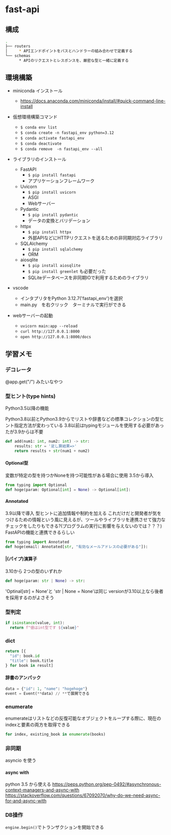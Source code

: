 # fast-api
## 構成
```bash
.
├── routers
│     * APIエンドポイントをパスとハンドラーの組み合わせで定義する
└── schemas
      * APIのリクエストとレスポンスを、厳密な型と一緒に定義する
```

## 環境構築
* miniconda インストール
  * https://docs.anaconda.com/miniconda/install/#quick-command-line-install
* 仮想環境構築コマンド
  * `$ conda env list`
  * `$ conda create -n fastapi_env python=3.12`
  * `$ conda activate fastapi_env`
  * `$ conda deactivate`
  * `$ conda remove  -n fastapi_env --all`
* ライブラリのインストール
  * FastAPI
    * `$ pip install fastapi`
    * アプリケーションフレームワーク
  * Uvicorn
    * `$ pip install uvicorn`
    * ASGI
    * Webサーバー 
  * Pydantic
    * `$ pip install pydantic`
    * データの変換とバリデーション
  * httpx
    * `$ pip install httpx`
    * 外部APIなどにHTTPリクエストを送るための非同期対応ライブラリ
  * SQLAlchemy
    * `$ pip install sqlalchemy`
    * ORM
  * aiosqlite
    * `$ pip install aiosqlite`
    * `$ pip install greenlet` も必要だった
    * SQLiteデータベースを非同期IOで利用するためのライブラリ


* vscode
  * インタプリタをPython 3.12.7('fastapi_env')を選択
  * main.py　を右クリック　ターミナルで実行ができる
* webサーバーの起動
  * `uvicorn main:app --reload`
  * `curl http://127.0.0.1:8000`
  * `open http://127.0.0.1:8000/docs`

## 学習メモ
### デコレータ
@app.get("/") みたいなやつ

### 型ヒント(type hints)
Python3.5以降の機能

Python3.8以前とPython3.9からでリストや辞書などの標準コレクションの型ヒント指定方法が変わっている
3.8以前はtypingモジュールを使用する必要があったが3.9からは不要

```python
def add(num1: int, num2: int) -> str:
    results: str = '足し算結果=>'
    return results + str(num1 + num2) 
```

#### Optional型
変数が特定の型を持つかNoneを持つ可能性がある場合に使用
3.5から導入

```python
from typing import Optional
def hoge(param: Optional[int] = None) -> Optional[int]:
```

#### Annotated
3.9以降で導入
型ヒントに追加情報や制約を加える
これだけだと開発者が気をつけるための情報という風に見えるが、ツールやライブラリを連携させて強力なチェックをしたりもできる?(プログラムの実行に影響を与えないのでは？？？) FastAPIの機能と連携できるらしい

```python
from typing import Annotated
def hoge(email: Annotated[str, "有効なメールアドレスの必要がある"]):
```

#### |(パイプ)演算子
3.10から
2つの型のいずれか

```python
def hoge(param: str | None) -> str:
```

'Optinal[str] = None'と 'str | None = None'は同じ
versionが3.10以上なら後者を採用するのがよさそう

### 型判定
```python
if isinstance(value, int):
  return f"値はint型です ${value}"
```

### dict
```python
return [{
  "id": book.id
  "title": book.title
} for book in result]
```

#### 辞書のアンパック
```python
data = {"id": 1, "name": "hogehoge"}
event = Event(**data) // **で展開できる
```

### enumerate
enumerateはリストなどの反復可能なオブジェクトをループする際に、現在のindexと要素の両方を取得できる
```python
for index, existing_book in enumerate(books)
```

### 非同期
asyncio を使う
#### async with
python 3.5 から使える
https://peps.python.org/pep-0492/#asynchronous-context-managers-and-async-with
https://stackoverflow.com/questions/67092070/why-do-we-need-async-for-and-async-with

### DB操作
`engine.begin()`でトランザクションを開始できる
